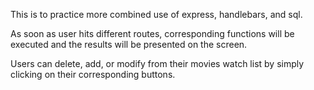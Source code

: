 This is to practice more combined use of express, handlebars, and sql.

As soon as user hits different routes, corresponding functions will be executed and the results will be presented on the screen.

Users can delete, add, or modify from their movies watch list by simply clicking on their corresponding buttons. 